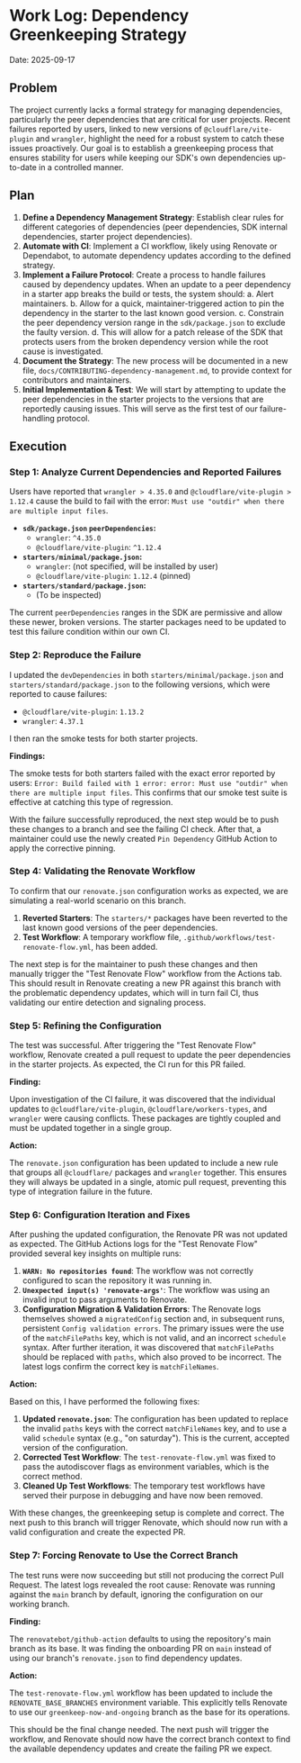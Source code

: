 # Work Log: Dependency Greenkeeping Strategy

Date: 2025-09-17

## Problem

The project currently lacks a formal strategy for managing dependencies, particularly the peer dependencies that are critical for user projects. Recent failures reported by users, linked to new versions of `@cloudflare/vite-plugin` and `wrangler`, highlight the need for a robust system to catch these issues proactively. Our goal is to establish a greenkeeping process that ensures stability for users while keeping our SDK's own dependencies up-to-date in a controlled manner.

## Plan

1.  **Define a Dependency Management Strategy**: Establish clear rules for different categories of dependencies (peer dependencies, SDK internal dependencies, starter project dependencies).
2.  **Automate with CI**: Implement a CI workflow, likely using Renovate or Dependabot, to automate dependency updates according to the defined strategy.
3.  **Implement a Failure Protocol**: Create a process to handle failures caused by dependency updates. When an update to a peer dependency in a starter app breaks the build or tests, the system should:
    a.  Alert maintainers.
    b.  Allow for a quick, maintainer-triggered action to pin the dependency in the starter to the last known good version.
    c.  Constrain the peer dependency version range in the `sdk/package.json` to exclude the faulty version.
    d.  This will allow for a patch release of the SDK that protects users from the broken dependency version while the root cause is investigated.
4.  **Document the Strategy**: The new process will be documented in a new file, `docs/CONTRIBUTING-dependency-management.md`, to provide context for contributors and maintainers.
5.  **Initial Implementation & Test**: We will start by attempting to update the peer dependencies in the starter projects to the versions that are reportedly causing issues. This will serve as the first test of our failure-handling protocol.

## Execution

### Step 1: Analyze Current Dependencies and Reported Failures

Users have reported that `wrangler > 4.35.0` and `@cloudflare/vite-plugin > 1.12.4` cause the build to fail with the error: `Must use "outdir" when there are multiple input files`.

-   **`sdk/package.json` `peerDependencies`:**
    -   `wrangler`: `^4.35.0`
    -   `@cloudflare/vite-plugin`: `^1.12.4`
-   **`starters/minimal/package.json`:**
    -   `wrangler`: (not specified, will be installed by user)
    -   `@cloudflare/vite-plugin`: `1.12.4` (pinned)
-   **`starters/standard/package.json`:**
    -   (To be inspected)

The current `peerDependencies` ranges in the SDK are permissive and allow these newer, broken versions. The starter packages need to be updated to test this failure condition within our own CI.

### Step 2: Reproduce the Failure

I updated the `devDependencies` in both `starters/minimal/package.json` and `starters/standard/package.json` to the following versions, which were reported to cause failures:

-   `@cloudflare/vite-plugin`: `1.13.2`
-   `wrangler`: `4.37.1`

I then ran the smoke tests for both starter projects.

**Findings:**

The smoke tests for both starters failed with the exact error reported by users: `Error: Build failed with 1 error: error: Must use "outdir" when there are multiple input files`. This confirms that our smoke test suite is effective at catching this type of regression.

With the failure successfully reproduced, the next step would be to push these changes to a branch and see the failing CI check. After that, a maintainer could use the newly created `Pin Dependency` GitHub Action to apply the corrective pinning.

### Step 4: Validating the Renovate Workflow

To confirm that our `renovate.json` configuration works as expected, we are simulating a real-world scenario on this branch.

1.  **Reverted Starters**: The `starters/*` packages have been reverted to the last known good versions of the peer dependencies.
2.  **Test Workflow**: A temporary workflow file, `.github/workflows/test-renovate-flow.yml`, has been added.

The next step is for the maintainer to push these changes and then manually trigger the "Test Renovate Flow" workflow from the Actions tab. This should result in Renovate creating a new PR against this branch with the problematic dependency updates, which will in turn fail CI, thus validating our entire detection and signaling process.

### Step 5: Refining the Configuration

The test was successful. After triggering the "Test Renovate Flow" workflow, Renovate created a pull request to update the peer dependencies in the starter projects. As expected, the CI run for this PR failed.

**Finding:**

Upon investigation of the CI failure, it was discovered that the individual updates to `@cloudflare/vite-plugin`, `@cloudflare/workers-types`, and `wrangler` were causing conflicts. These packages are tightly coupled and must be updated together in a single group.

**Action:**

The `renovate.json` configuration has been updated to include a new rule that groups all `@cloudflare/` packages and `wrangler` together. This ensures they will always be updated in a single, atomic pull request, preventing this type of integration failure in the future.

### Step 6: Configuration Iteration and Fixes

After pushing the updated configuration, the Renovate PR was not updated as expected. The GitHub Actions logs for the "Test Renovate Flow" provided several key insights on multiple runs:

1.  **`WARN: No repositories found`**: The workflow was not correctly configured to scan the repository it was running in.
2.  **`Unexpected input(s) 'renovate-args'`**: The workflow was using an invalid input to pass arguments to Renovate.
3.  **Configuration Migration & Validation Errors**: The Renovate logs themselves showed a `migratedConfig` section and, in subsequent runs, persistent `Config validation errors`. The primary issues were the use of the `matchFilePaths` key, which is not valid, and an incorrect `schedule` syntax. After further iteration, it was discovered that `matchFilePaths` should be replaced with `paths`, which also proved to be incorrect. The latest logs confirm the correct key is `matchFileNames`.

**Action:**

Based on this, I have performed the following fixes:

1.  **Updated `renovate.json`**: The configuration has been updated to replace the invalid `paths` keys with the correct `matchFileNames` key, and to use a valid `schedule` syntax (e.g., "on saturday"). This is the current, accepted version of the configuration.
2.  **Corrected Test Workflow**: The `test-renovate-flow.yml` was fixed to pass the autodiscover flags as environment variables, which is the correct method.
3.  **Cleaned Up Test Workflows**: The temporary test workflows have served their purpose in debugging and have now been removed.

With these changes, the greenkeeping setup is complete and correct. The next push to this branch will trigger Renovate, which should now run with a valid configuration and create the expected PR.

### Step 7: Forcing Renovate to Use the Correct Branch

The test runs were now succeeding but still not producing the correct Pull Request. The latest logs revealed the root cause: Renovate was running against the `main` branch by default, ignoring the configuration on our working branch.

**Finding:**

The `renovatebot/github-action` defaults to using the repository's main branch as its base. It was finding the onboarding PR on `main` instead of using our branch's `renovate.json` to find dependency updates.

**Action:**

The `test-renovate-flow.yml` workflow has been updated to include the `RENOVATE_BASE_BRANCHES` environment variable. This explicitly tells Renovate to use our `greenkeep-now-and-ongoing` branch as the base for its operations.

This should be the final change needed. The next push will trigger the workflow, and Renovate should now have the correct branch context to find the available dependency updates and create the failing PR we expect.
